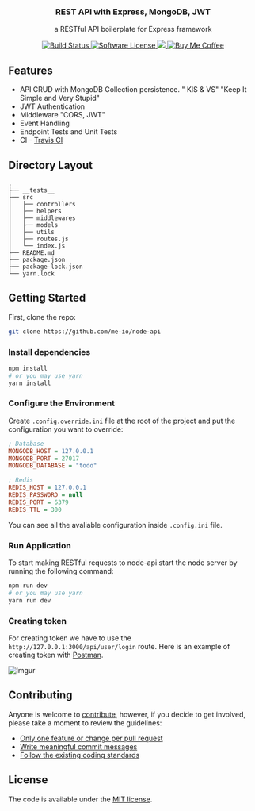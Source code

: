 <p align="center">
  <h3 align="center">REST API with Express, MongoDB, JWT</h3>
  <p align="center">a RESTful API boilerplate for Express framework</p>
  <p align="center">
    <a href="https://travis-ci.org/me-io/node-api">
      <img src="https://img.shields.io/travis/me-io/node-api.svg?branch=master&style=flat-square" alt="Build Status">
    </a>
    <a href="LICENSE.md">
      <img src="https://img.shields.io/badge/license-MIT-brightgreen.svg?style=flat-square" alt="Software License">
    </a>
    <a class="badge-align" href="https://www.codacy.com/app/Meabed/node-api">
      <img src="https://img.shields.io/codacy/grade/266923eec70e41418be8f981a5b4cefe.svg?style=flat-square"/>
    </a>
    <a href="https://www.paypal.me/meabed">
      <img src="https://img.shields.io/badge/paypal-Buy_Me_Coffee-179BD7.svg?style=flat-squares" alt="Buy Me Coffee">
    </a>
  </p>
</p>

## Features

* API CRUD with MongoDB Collection persistence. " KIS & VS" "Keep It Simple and Very Stupid"
* JWT Authentication
* Middleware "CORS, JWT"
* Event Handling
* Endpoint Tests and Unit Tests
* CI - [Travis CI](https://travis-ci.org/)

## Directory Layout

```
.
├── __tests__
├── src
│   ├── controllers
│   ├── helpers
│   ├── middlewares
│   ├── models
│   ├── utils
│   ├── routes.js
│   └── index.js
├── README.md
├── package.json
├── package-lock.json
└── yarn.lock

```

## Getting Started

First, clone the repo:

```bash
git clone https://github.com/me-io/node-api
```

### Install dependencies

```bash
npm install
# or you may use yarn 
yarn install
```

### Configure the Environment

Create `.config.override.ini` file at the root of the project and put the configuration you want to override:

```ini
; Database
MONGODB_HOST = 127.0.0.1
MONGODB_PORT = 27017
MONGODB_DATABASE = "todo"

; Redis
REDIS_HOST = 127.0.0.1
REDIS_PASSWORD = null
REDIS_PORT = 6379
REDIS_TTL = 300
```

You can see all the avaliable configuration inside `.config.ini` file.

### Run Application

To start making RESTful requests to node-api start the node server by running the following command:

```bash
npm run dev
# or you may use yarn 
yarn run dev
```

### Creating token

For creating token we have to use the `http://127.0.0.1:3000/api/user/login` route. Here is an example of creating token with [Postman](https://www.getpostman.com/).

![Imgur](https://i.imgur.com/LHKZ89W.png)

## Contributing

Anyone is welcome to [contribute](CONTRIBUTING.md), however, if you decide to get involved, please take a moment to review the guidelines:

* [Only one feature or change per pull request](CONTRIBUTING.md#only-one-feature-or-change-per-pull-request)
* [Write meaningful commit messages](CONTRIBUTING.md#write-meaningful-commit-messages)
* [Follow the existing coding standards](CONTRIBUTING.md#follow-the-existing-coding-standards)

## License

The code is available under the [MIT license](LICENSE.md).
